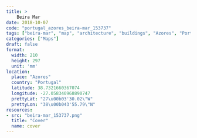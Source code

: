 ```yaml
---
title: > 
    Beira Mar 
date: 2018-10-07
code: "portugal_azores_beira-mar_153737"
tags: ["beira-mar", "map", "architecture", "buildings", "Azores", "Portugal"]
categories: ["Maps"]
draft: false
format:
  width: 210
  height: 297
  unit: 'mm'
location:
  place: "Azores"
  country: "Portugal"
  latitude: 38.7321660367074
  longitude: -27.058340968890747
  prettyLat: "27\u00b03'30.02\"W"
  prettyLon: "38\u00b043'55.79\"N"
resources:
- src: "beira-mar_153737.png"
  title: "Cover"
  name: cover
---
```

